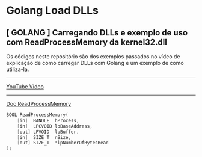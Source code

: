 # Golang Load DLLs

## **[ GOLANG ]** Carregando DLLs e exemplo de uso com ReadProcessMemory da kernel32.dll

Os códigos neste repositório são dos exemplos passados no vídeo de explicação de como carregar DLLs com Golang e um exemplo de como utiliza-la.

___

[YouTube Video](https://youtu.be/Dobo_jLt50c)

 ___

[Doc ReadProcessMemory](https://learn.microsoft.com/en-us/windows/win32/api/memoryapi/nf-memoryapi-readprocessmemory) 

```cpp
BOOL ReadProcessMemory(
    [in]  HANDLE  hProcess,
    [in]  LPCVOID lpBaseAddress,
    [out] LPVOID  lpBuffer,
    [in]  SIZE_T  nSize,
    [out] SIZE_T  *lpNumberOfBytesRead
);
```
